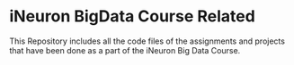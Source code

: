 # iNeuron BigData Course Related

This Repository includes all the code files of the assignments and projects that have been done as a part of the iNeuron Big Data Course. 
